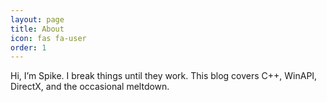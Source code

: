 ```yaml
---
layout: page
title: About
icon: fas fa-user
order: 1
---
```

Hi, I’m Spike. I break things until they work. This blog covers C++, WinAPI, DirectX, and the occasional meltdown.
